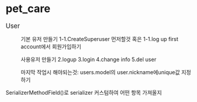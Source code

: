 # pet_care
<big>User</big>

<dir>
기본 유저 만들기
1-1.CreateSuperuser 먼저할것 혹은 
1-1.log up first account에서 회원가입하기

사용유저 만들기
2.logup
3.login
4.change info
5.del user


마지막 작업시 해야되는것: users.model의 user.nickname에unique값 지정하기
</dir>

SerializerMethodField()로 serializer 커스텀하여 어떤 항목 가져올지


